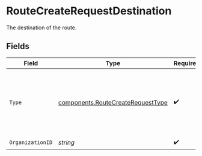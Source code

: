 # RouteCreateRequestDestination

The destination of the route.


## Fields

| Field                                                                                     | Type                                                                                      | Required                                                                                  | Description                                                                               | Example                                                                                   |
| ----------------------------------------------------------------------------------------- | ----------------------------------------------------------------------------------------- | ----------------------------------------------------------------------------------------- | ----------------------------------------------------------------------------------------- | ----------------------------------------------------------------------------------------- |
| `Type`                                                                                    | [components.RouteCreateRequestType](../../models/components/routecreaterequesttype.md)    | :heavy_check_mark:                                                                        | The type of destination. Currently only the destination type `organization` is supported. | organization                                                                              |
| `OrganizationID`                                                                          | *string*                                                                                  | :heavy_check_mark:                                                                        | N/A                                                                                       | org_1234567                                                                               |